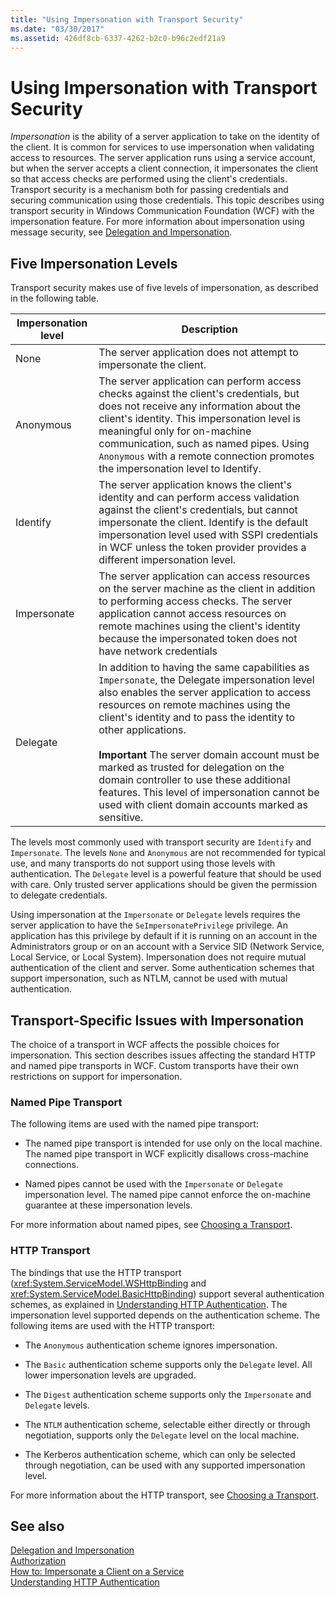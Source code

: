 ```yaml
---
title: "Using Impersonation with Transport Security"
ms.date: "03/30/2017"
ms.assetid: 426df8cb-6337-4262-b2c0-b96c2edf21a9
---
```

# Using Impersonation with Transport Security
*Impersonation* is the ability of a server application to take on the identity of the client. It is common for services to use impersonation when validating access to resources. The server application runs using a service account, but when the server accepts a client connection, it impersonates the client so that access checks are performed using the client's credentials. Transport security is a mechanism both for passing credentials and securing communication using those credentials. This topic describes using transport security in Windows Communication Foundation (WCF) with the impersonation feature. For more information about impersonation using message security, see [Delegation and Impersonation](../../../../docs/framework/wcf/feature-details/delegation-and-impersonation-with-wcf.md).  
  
## Five Impersonation Levels  
 Transport security makes use of five levels of impersonation, as described in the following table.  
  
|Impersonation level|Description|  
|-------------------------|-----------------|  
|None|The server application does not attempt to impersonate the client.|  
|Anonymous|The server application can perform access checks against the client's credentials, but does not receive any information about the client's identity. This impersonation level is meaningful only for on-machine communication, such as named pipes. Using `Anonymous` with a remote connection promotes the impersonation level to Identify.|  
|Identify|The server application knows the client's identity and can perform access validation against the client's credentials, but cannot impersonate the client. Identify is the default impersonation level used with SSPI credentials in WCF unless the token provider provides a different impersonation level.|  
|Impersonate|The server application can access resources on the server machine as the client in addition to performing access checks. The server application cannot access resources on remote machines using the client's identity because the impersonated token does not have network credentials|  
|Delegate|In addition to having the same capabilities as `Impersonate`, the Delegate impersonation level also enables the server application to access resources on remote machines using the client's identity and to pass the identity to other applications.<br /><br /> **Important** The server domain account must be marked as trusted for delegation on the domain controller to use these additional features. This level of impersonation cannot be used with client domain accounts marked as sensitive.|  
  
 The levels most commonly used with transport security are `Identify` and `Impersonate`. The levels `None` and `Anonymous` are not recommended for typical use, and many transports do not support using those levels with authentication. The `Delegate` level is a powerful feature that should be used with care. Only trusted server applications should be given the permission to delegate credentials.  
  
 Using impersonation at the `Impersonate` or `Delegate` levels requires the server application to have the `SeImpersonatePrivilege` privilege. An application has this privilege by default if it is running on an account in the Administrators group or on an account with a Service SID (Network Service, Local Service, or Local System). Impersonation does not require mutual authentication of the client and server. Some authentication schemes that support impersonation, such as NTLM, cannot be used with mutual authentication.  
  
## Transport-Specific Issues with Impersonation  
 The choice of a transport in WCF affects the possible choices for impersonation. This section describes issues affecting the standard HTTP and named pipe transports in WCF. Custom transports have their own restrictions on support for impersonation.  
  
### Named Pipe Transport  
 The following items are used with the named pipe transport:  
  
-   The named pipe transport is intended for use only on the local machine. The named pipe transport in WCF explicitly disallows cross-machine connections.  
  
-   Named pipes cannot be used with the `Impersonate` or `Delegate` impersonation level. The named pipe cannot enforce the on-machine guarantee at these impersonation levels.  
  
 For more information about named pipes, see [Choosing a Transport](../../../../docs/framework/wcf/feature-details/choosing-a-transport.md).  
  
### HTTP Transport  
 The bindings that use the HTTP transport (<xref:System.ServiceModel.WSHttpBinding> and <xref:System.ServiceModel.BasicHttpBinding>) support several authentication schemes, as explained in [Understanding HTTP Authentication](../../../../docs/framework/wcf/feature-details/understanding-http-authentication.md). The impersonation level supported depends on the authentication scheme. The following items are used with the HTTP transport:  
  
-   The `Anonymous` authentication scheme ignores impersonation.  
  
-   The `Basic` authentication scheme supports only the `Delegate` level. All lower impersonation levels are upgraded.  
  
-   The `Digest` authentication scheme supports only the `Impersonate` and `Delegate` levels.  
  
-   The `NTLM` authentication scheme, selectable either directly or through negotiation, supports only the `Delegate` level on the local machine.  
  
-   The Kerberos authentication scheme, which can only be selected through negotiation, can be used with any supported impersonation level.  
  
 For more information about the HTTP transport, see [Choosing a Transport](../../../../docs/framework/wcf/feature-details/choosing-a-transport.md).  
  
## See also
 [Delegation and Impersonation](../../../../docs/framework/wcf/feature-details/delegation-and-impersonation-with-wcf.md)  
 [Authorization](../../../../docs/framework/wcf/feature-details/authorization-in-wcf.md)  
 [How to: Impersonate a Client on a Service](../../../../docs/framework/wcf/how-to-impersonate-a-client-on-a-service.md)  
 [Understanding HTTP Authentication](../../../../docs/framework/wcf/feature-details/understanding-http-authentication.md)
